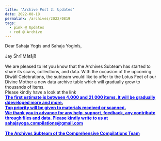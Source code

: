 ```yaml
---
title: 'Archive Post 2: Updates'
date: 2022-08-18
permalink: /archives/2022/0819
tags:
  - pink @ Updates
  - red @ Archive
---
```


<p>
Dear Sahaja Yogis and Sahaja Yoginīs,<br>
<br>
Jay Śhrī Mātājī!<br>
<br>
We are pleased to let you know that the Archives Subteam has started to share its scans, collections, and data. With the occasion of the upcoming Diwālī Celebrations, the subteam would like to offer to the Lotus Feet of our Divine Mother a new data archive table which will gradually grow to thousands of items.<br>
Please kindly have a look at the link <a href="https://seven-teams.github.io/archives/table.html"> <font color="blue"><b><br>
The first estimate is between 4,000 and 21,000 items. It will be gradually ddeveloped more and more.<br>
Top priority will be given to materials received or scanned.<br>
We thank you in advance for any help, support, feedback, any contribute through files and data. Please kindly write to us at sahajayoga.compilations@gmail.com<br>
<br>
The Archives Subteam of the Comprehensive Compilations Team<br>
</p>